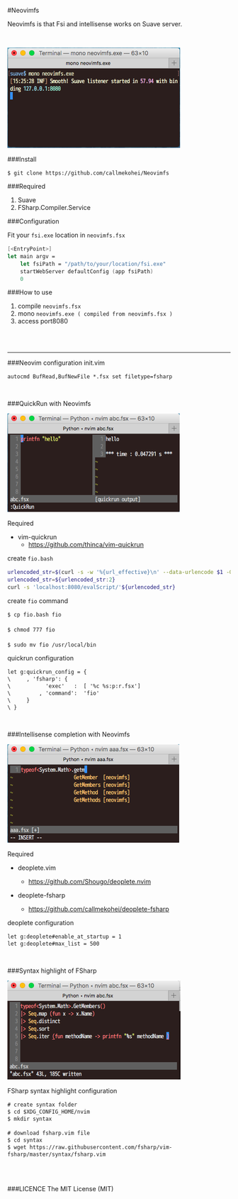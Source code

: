 #Neovimfs

Neovimfs is that Fsi and intellisense works on Suave server.

<br>

![alt text](./pic/suave.png)

###Install
```
$ git clone https://github.com/callmekohei/Neovimfs
```

###Required

01. Suave
02. FSharp.Compiler.Service


###Configuration

Fit your `fsi.exe` location in `neovimfs.fsx`

```fsharp
[<EntryPoint>]
let main argv =
    let fsiPath = "/path/to/your/location/fsi.exe"
    startWebServer defaultConfig (app fsiPath)
    0
```


###How to use
01. compile `neovimfs.fsx`
02. mono `neovimfs.exe ( compiled from neovimfs.fsx ) `
03. access port8080

<br>
<br>

---

###Neovim configuration
init.vim
```vim
autocmd BufRead,BufNewFile *.fsx set filetype=fsharp
```

<br>

###QuickRun with Neovimfs

![alt text](./pic/quickrun2.png)



Required
- vim-quickrun
    - https://github.com/thinca/vim-quickrun

create `fio.bash`
```bash
urlencoded_str=$(curl -s -w '%{url_effective}\n' --data-urlencode $1 -G '')
urlencoded_str=${urlencoded_str:2}
curl -s 'localhost:8080/evalScript/'${urlencoded_str}
```

create `fio` command
```bash
$ cp fio.bash fio

$ chmod 777 fio

$ sudo mv fio /usr/local/bin
```

quickrun configuration
```vim
let g:quickrun_config = {
\     , 'fsharp': {
\           'exec'   :  [ '%c %s:p:r.fsx']
\         , 'command':  'fio'
\     }
\ }
```

<br>

###Intellisense completion with Neovimfs

![alt text](./pic/deoplete3.png)

Required

- deoplete.vim

    - https://github.com/Shougo/deoplete.nvim

- deoplete-fsharp

    - https://github.com/callmekohei/deoplete-fsharp

deoplete configuration
```vim
let g:deoplete#enable_at_startup = 1
let g:deoplete#max_list = 500
```

<br>

###Syntax highlight of FSharp

![alt text](./pic/syntax.png)

FSharp syntax highlight configuration
```vim
# create syntax folder
$ cd $XDG_CONFIG_HOME/nvim
$ mkdir syntax

# download fsharp.vim file
$ cd syntax
$ wget https://raw.githubusercontent.com/fsharp/vim-fsharp/master/syntax/fsharp.vim
```



<br>
<br>


###LICENCE
The MIT License (MIT)
